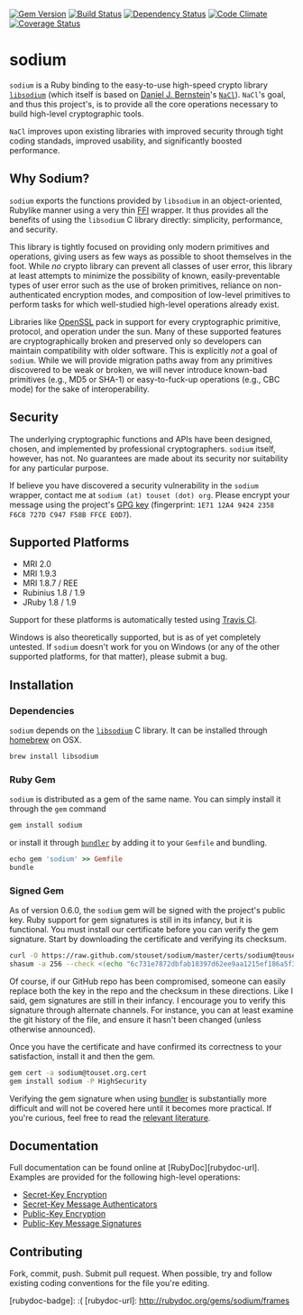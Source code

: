 [![Gem Version][gem-badge]][gem-url]
[![Build Status][travis-badge]][travis-url]
[![Dependency Status][gemnasium-badge]][gemnasium-url]
[![Code Climate][codeclimate-badge]][codeclimate-url]
[![Coverage Status][coveralls-badge]][coveralls-url]

sodium
======

`sodium` is a Ruby binding to the easy-to-use high-speed crypto library [`libsodium`][libsodium] (which itself is based on [Daniel J. Bernstein][djb]'s [`NaCl`][nacl]). `NaCl`'s goal, and thus this project's, is to provide all the core operations necessary to build high-level cryptographic tools.

`NaCl` improves upon existing libraries with improved security through tight coding standads, improved usability, and significantly boosted performance.

Why Sodium?
-----------

`sodium` exports the functions provided by `libsodium` in an object-oriented, Rubylike manner using a very thin [FFI][ffi] wrapper. It thus provides all the benefits of using the `libsodium` C library directly: simplicity, performance, and security.

This library is tightly focused on providing only modern primitives and operations, giving users as few ways as possible to shoot themselves in the foot. While *no* crypto library can prevent all classes of user error, this library at least attempts to minimize the possibility of known, easily-preventable types of user error such as the use of broken primitives, reliance on non-authenticated encryption modes, and composition of low-level primitives to perform tasks for which well-studied high-level operations already exist.

Libraries like [OpenSSL][openssl] pack in support for every cryptographic primitive, protocol, and operation under the sun. Many of these supported features are cryptographically broken and preserved only so developers can maintain compatibility with older software. This is explicitly *not* a goal of `sodium`. While we will provide migration paths away from any primitives discovered to be weak or broken, we will never introduce known-bad primitives (e.g., MD5 or SHA-1) or easy-to-fuck-up operations (e.g., CBC mode) for the sake of interoperability.

Security
--------

The underlying cryptographic functions and APIs have been designed, chosen, and implemented by professional cryptographers. `sodium` itself, however, has not. No guarantees are made about its security nor suitability for any particular purpose.

If believe you have discovered a security vulnerability in the `sodium` wrapper, contact me at `sodium (at) touset (dot) org`. Please encrypt your message using the project's [GPG key][gpg-key] (fingerprint: `1E71 12A4 9424 2358 F6C8 727D C947 F58B FFCE E0D7`).

Supported Platforms
-------------------

  * MRI 2.0
  * MRI 1.9.3
  * MRI 1.8.7 / REE
  * Rubinius 1.8 / 1.9
  * JRuby 1.8 / 1.9

Support for these platforms is automatically tested using [Travis CI][travis-ci].

Windows is also theoretically supported, but is as of yet completely untested. If `sodium` doesn't work for you on Windows (or any of the other supported platforms, for that matter), please submit a bug.

Installation
------------

### Dependencies

`sodium` depends on the [`libsodium`][libsodium] C library. It can be installed through [homebrew][homebrew] on OSX.

```sh
brew install libsodium
```

### Ruby Gem

`sodium` is distributed as a gem of the same name. You can simply install it through the `gem` command

```sh
gem install sodium
```

or install it through [`bundler`][bundler] by adding it to your `Gemfile` and bundling.

```ruby
echo gem 'sodium' >> Gemfile
bundle
```

### Signed Gem

As of version 0.6.0, the `sodium` gem will be signed with the project's public key. Ruby support for gem signatures is still in its infancy, but it is functional. You must install our certificate before you can verify the gem signature. Start by downloading the certificate and verifying its checksum.

```sh
curl -O https://raw.github.com/stouset/sodium/master/certs/sodium@touset.org.cert
shasum -a 256 --check <(echo "6c731e7872dbfab18397d62ee9aa1215ef186a5f31358d1f041faa49301624a6  sodium@touset.org.cert")
```

Of course, if our GitHub repo has been compromised, someone can easily replace both the key in the repo and the checksum in these directions. Like I said, gem signatures are still in their infancy. I encourage you to verify this signature through alternate channels. For instance, you can at least examine the git history of the file, and ensure it hasn't been changed (unless otherwise announced).

Once you have the certificate and have confirmed its correctness to your satisfaction, install it and then the gem.

```sh
gem cert -a sodium@touset.org.cert
gem install sodium -P HighSecurity
```

Verifying the gem signature when using [bundler][bundler] is substantially more difficult and will not be covered here until it becomes more practical. If you're curious, feel free to read the [relevant literature][bundler-gem-signatures].

Documentation
-------------

Full documentation can be found online at [RubyDoc][rubydoc-url]. Examples are provided for the following high-level operations:

  * [Secret-Key Encryption][example-symmetric-encryption]
  * [Secret-Key Message Authenticators][example-symmetric-authenticators]
  * [Public-Key Encryption][example-asymmetric-encryption]
  * [Public-Key Message Signatures][example-asymmetric-signatures]

Contributing
------------

Fork, commit, push. Submit pull request. When possible, try and follow existing coding conventions for the file you're editing.

[libsodium]: https://github.com/jedisct1/libsodium/
[djb]:       http://cr.yp.to/djb.html
[nacl]:      http://nacl.cr.yp.to/
[ffi]:       http://github.com/ffi/ffi
[openssl]:   http://ruby-doc.org/stdlib-2.0/libdoc/openssl/rdoc/OpenSSL.html
[travis-ci]: https://travis-ci.org/stouset/sodium
[homebrew]:  http://mxcl.github.io/homebrew/
[bundler]:   http://gembundler.com/

[gem-badge]:         https://badge.fury.io/rb/sodium.png
[gem-url]:           https://badge.fury.io/rb/sodium
[travis-badge]:      https://travis-ci.org/stouset/sodium.png
[travis-url]:        https://travis-ci.org/stouset/sodium
[gemnasium-badge]:   https://gemnasium.com/stouset/sodium.png
[gemnasium-url]:     https://gemnasium.com/stouset/sodium
[codeclimate-badge]: https://codeclimate.com/github/stouset/sodium.png
[codeclimate-url]:   https://codeclimate.com/github/stouset/sodium
[coveralls-badge]:   https://coveralls.io/repos/stouset/sodium/badge.png?branch=master
[coveralls-url]:     https://coveralls.io/r/stouset/sodium
[rubydoc-badge]:     :(
[rubydoc-url]:       http://rubydoc.org/gems/sodium/frames

[example-symmetric-encryption]: https://github.com/cryptosphere/rbnacl/wiki/Secret-Key-Encryption
[example-symmetric-authenticators]: https://github.com/cryptosphere/rbnacl/wiki/Authenticators
[example-asymmetric-encryption]: https://github.com/cryptosphere/rbnacl/wiki/Public-Key-Encryption
[example-asymmetric-signatures]: https://github.com/cryptosphere/rbnacl/wiki/Digital-Signatures

[gpg-key]: certs/sodium@touset.org.pub.gpg

[bundler-gem-signatures]: http://blog.meldium.com/home/2013/3/3/signed-rubygems-part
